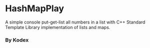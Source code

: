 # HashMapPlay
A simple console put-get-list all numbers in a list with C++ Standard Template Library implementation of lists and maps. 

<h3>By Kodex</h3>
